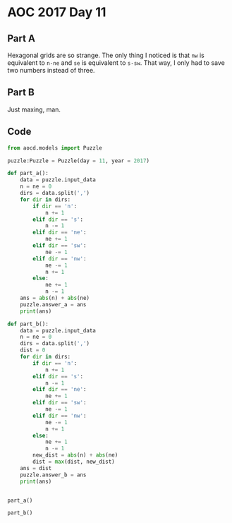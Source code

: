 # AOC 2017 Day 11

## Part A

Hexagonal grids are so strange. The only thing I noticed is that `nw` is equivalent to `n-ne` and `se` is equivalent to `s-sw`. That way, I only had to save two numbers instead of three. 

## Part B

Just maxing, man. 

## Code
```python
from aocd.models import Puzzle

puzzle:Puzzle = Puzzle(day = 11, year = 2017)

def part_a():
    data = puzzle.input_data
    n = ne = 0
    dirs = data.split(',')
    for dir in dirs:
        if dir == 'n':
            n += 1  
        elif dir == 's':
            n -= 1
        elif dir == 'ne':
            ne += 1
        elif dir == 'sw':
            ne -= 1
        elif dir == 'nw':
            ne -= 1
            n += 1
        else:
            ne += 1
            n -= 1
    ans = abs(n) + abs(ne)
    puzzle.answer_a = ans
    print(ans)

def part_b():
    data = puzzle.input_data
    n = ne = 0
    dirs = data.split(',')
    dist = 0
    for dir in dirs:
        if dir == 'n':
            n += 1  
        elif dir == 's':
            n -= 1
        elif dir == 'ne':
            ne += 1
        elif dir == 'sw':
            ne -= 1
        elif dir == 'nw':
            ne -= 1
            n += 1
        else:
            ne += 1
            n -= 1
        new_dist = abs(n) + abs(ne)
        dist = max(dist, new_dist)
    ans = dist
    puzzle.answer_b = ans
    print(ans)


part_a()

part_b()
```